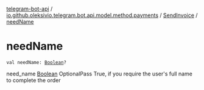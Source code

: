 [telegram-bot-api](../../index.md) / [io.github.oleksivio.telegram.bot.api.model.method.payments](../index.md) / [SendInvoice](index.md) / [needName](./need-name.md)

# needName

`val needName: `[`Boolean`](https://kotlinlang.org/api/latest/jvm/stdlib/kotlin/-boolean/index.html)`?`

need_name [Boolean](https://kotlinlang.org/api/latest/jvm/stdlib/kotlin/-boolean/index.html) OptionalPass True, if you require the user's full name to complete the order

